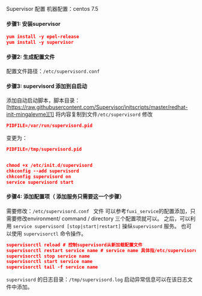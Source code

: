 Supervisor 配置
机器配置：centos 7.5
#### 步骤1: 安装supervisor
```json
yum install -y epel-release
yum install -y supervisor
```
#### 步骤2: 生成配置文件
配置文件路径：`/etc/supervisord.conf` 
#### 步骤3: supervisord 添加到自启动
添加自动启动脚本，脚本目录：[https://raw.githubusercontent.com/Supervisor/initscripts/master/redhat-init-mingalevme][1]
将内容复制到文件`/etc/supervisord`
修改
```json
PIDFILE=/var/run/supervisord.pid
```
变更为：
```json
PIDFILE=/tmp/supervisord.pid
```

```json

chmod +x /etc/init.d/supervisord
chkconfig --add supervisord
chkconfig supervisord on
service supervisord start
```
#### 步骤4: 添加配置项（ **添加服务只需要这一个步骤**）
需要修改：`/etc/supervisord.conf ` 文件
可以参考`fuxi_service`的配置添加，只需要修改environment/ command / directory 三个配置项就可以。
之后，可以利用 `service supervisord [stop|start|restart]`  操纵`supervisord` 服务。
也可以使用 `supervisorctl` 命令操作。
```json
supervisorctl reload # 控制supervisord从新加载配置文件
supervisorctl restart service name # service name 具体指/etc/supervisord.conf 中的[program:x]中的x
supervisorctl stop service name
supervisorctl start service name
supervisorctl tail -f service name
```

`supervisord` 的日志目录：`/tmp/supervisord.log`
启动异常信息可以在该日志文件中添加。

[1]:	https://raw.githubusercontent.com/Supervisor/initscripts/master/redhat-init-mingalevme